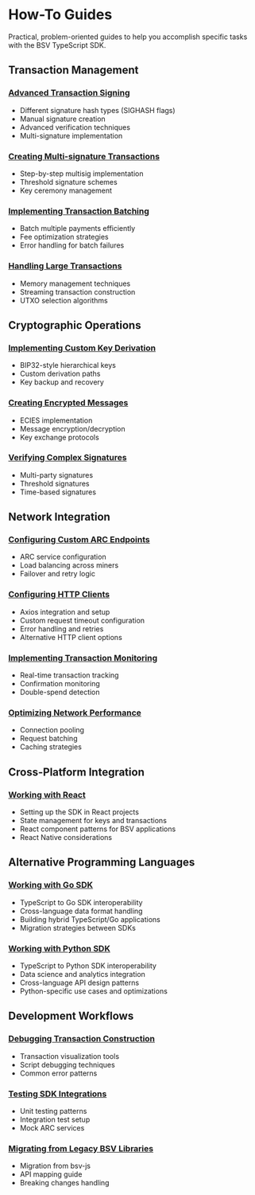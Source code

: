 # How-To Guides

Practical, problem-oriented guides to help you accomplish specific tasks with the BSV TypeScript SDK.

## Transaction Management

### [Advanced Transaction Signing](./advanced-transaction-signing.md)
- Different signature hash types (SIGHASH flags)
- Manual signature creation
- Advanced verification techniques
- Multi-signature implementation

### [Creating Multi-signature Transactions](./multisig-transactions.md)
- Step-by-step multisig implementation
- Threshold signature schemes
- Key ceremony management

### [Implementing Transaction Batching](./transaction-batching.md)
- Batch multiple payments efficiently
- Fee optimization strategies
- Error handling for batch failures

### [Handling Large Transactions](./large-transactions.md)
- Memory management techniques
- Streaming transaction construction
- UTXO selection algorithms

## Cryptographic Operations

### [Implementing Custom Key Derivation](./custom-key-derivation.md)
- BIP32-style hierarchical keys
- Custom derivation paths
- Key backup and recovery

### [Creating Encrypted Messages](./encrypted-messages.md)
- ECIES implementation
- Message encryption/decryption
- Key exchange protocols

### [Verifying Complex Signatures](./complex-signatures.md)
- Multi-party signatures
- Threshold signatures
- Time-based signatures

## Network Integration

### [Configuring Custom ARC Endpoints](./custom-arc-endpoints.md)
- ARC service configuration
- Load balancing across miners
- Failover and retry logic

### [Configuring HTTP Clients](./http-client-configuration.md)
- Axios integration and setup
- Custom request timeout configuration
- Error handling and retries
- Alternative HTTP client options

### [Implementing Transaction Monitoring](./transaction-monitoring.md)
- Real-time transaction tracking
- Confirmation monitoring
- Double-spend detection

### [Optimizing Network Performance](./network-performance.md)
- Connection pooling
- Request batching
- Caching strategies

## Cross-Platform Integration

### [Working with React](./react-integration.md)
- Setting up the SDK in React projects
- State management for keys and transactions
- React component patterns for BSV applications
- React Native considerations

## Alternative Programming Languages 

### [Working with Go SDK](./go-sdk-integration.md)
- TypeScript to Go SDK interoperability
- Cross-language data format handling
- Building hybrid TypeScript/Go applications
- Migration strategies between SDKs

### [Working with Python SDK](./python-sdk-integration.md)
- TypeScript to Python SDK interoperability
- Data science and analytics integration
- Cross-language API design patterns
- Python-specific use cases and optimizations

## Development Workflows

### [Debugging Transaction Construction](./debugging-transactions.md)
- Transaction visualization tools
- Script debugging techniques
- Common error patterns

### [Testing SDK Integrations](./testing-integrations.md)
- Unit testing patterns
- Integration test setup
- Mock ARC services

### [Migrating from Legacy BSV Libraries](./migration-guide.md)
- Migration from bsv-js
- API mapping guide
- Breaking changes handling
